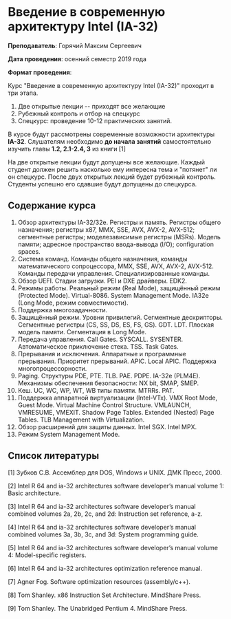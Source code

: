 # Введение в современную архитектуру Intel (IA-32) 

**Преподаватель**: Горячий Максим Сергеевич

**Дата проведения**: осенний семестр 2019 года

**Формат проведения**: 

Курс "Введение в современную архитектуру Intel (IA-32)" проходит в три этапа.
1. Две открытые лекции -- приходят все желающие
1. Рубежный контроль и отбор на спецкурс
1. Спецкурс: проведение 10-12 практических занятий.

В курсе будут рассмотрены современные возможности архитектуры **IA-32**. 
Слушателям необходимо **до начала занятий** самостоятельно изучить главы **1.2, 2.1-2.4, 3** из книги [1]

На две открытые лекции будут допущены все желающие. Каждый студент должен решить насколько ему интересна тема и "потянет" ли он спецкурс. После двух открытых лекций будет рубежный контроль. Студенты успешно его сдавшие будут допущены до спецкурса. 

## Содержание курса

1. Обзор архитектуры IA-32/32e. 
Регистры и память. 
Регистры общего назначения;
регистры x87, MMX, SSE, AVX, AVX-2, AVX-512; 
сегментные регистры; 
моделезависимые регистры (MSRs).
Модель памяти;
адресное пространство ввода-вывода (I/O);
configuration spaces.
1. Система команд. 
Команды общего назначения,
команды математического сопроцессора, 
MMX, SSE, AVX, AVX-2, AVX-512. 
Команды передачи управления.
Специализированные команды.
1. Обзор UEFI. 
Стадии загрузки. 
PEI и DXE драйверы. 
EDK2.
1. Режимы работы. Реальный режим (Real Mode), защищённый режим (Protected Mode). 
Virtual-8086. 
System Management Mode. 
IA32e (Long Mode, режим совместимости).
1. Поддержка многозадачности.
1. Защищённый режим. Уровни привилегий. Сегментные дескрипторы.
Сегментные регистры (CS, SS, DS, ES, FS, GS). GDT. LDT.
Плоская модель памяти. 
Сегментация в Long Mode.
1.  Передача управления.
Call Gates.
SYSCALL.
SYSENTER.
Автоматическое приключение стека. TSS. Task Gates.
1. Прерывания и исключения.
Аппаратные и программные прерывания.
Приоритет прерываний. 
APIC. Local APIC. 
Поддержка многопроцессорности.
1. Paging. 
Структуры PDE, PTE. TLB. PAE. PDPE. IA-32e (PLM4E). 
Механизмы обеспечения безопасности: NX bit, SMAP, SMEP.
1. Кеш. 
UC, WC, WP, WT, WB типы памяти. 
MTRRs. PAT.
1. Поддержка аппаратной виртуализации (Intel-VTx). 
VMX Root Mode, Guest Mode. 
Virtual Machine Control Structure.
VMLAUNCH, VMRESUME, VMEXIT.
Shadow Page Tables.
Extended (Nested) Page Tables. TLB Management with Virtualization.
1. Обзор расширений для защиты данных. Intel SGX. Intel MPX.
1. Режим System Management Mode.

## Список литературы

[1] Зубков С.В. Ассемблер для DOS, Windows и UNIX. ДМК Пресс, 2000.

[2] Intel R 64 and ia-32 architectures software developer’s manual volume 1: Basic architecture.

[3] Intel R 64 and ia-32 architectures software developer’s manual combined volumes 2a, 2b, 2c, and 2d: Instruction set reference, a-z.

[4] Intel R 64 and ia-32 architectures software developer’s manual combined volumes 3a, 3b, 3c, and 3d: System programming guide.

[5] Intel R 64 and ia-32 architectures software developer’s manual volume 4: Model-specific registers.

[6] Intel R 64 and ia-32 architectures optimization reference manual.

[7] Agner Fog. Software optimization resources (assembly/c++).

[8] Tom Shanley. x86 Instruction Set Architecture. MindShare Press.

[9] Tom Shanley. The Unabridged Pentium 4. MindShare Press.
